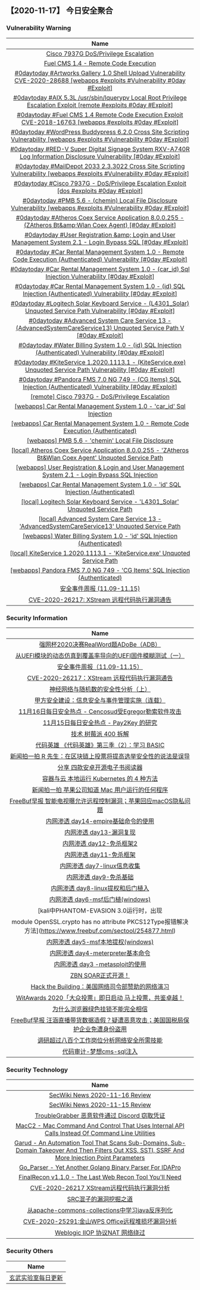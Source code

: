 
 ##   【2020-11-17】 今日安全聚合


###  						       							Vulnerability Warning

|                             Name                             |
| :----------------------------------------------------------: |
|[Cisco 7937G DoS/Privilege Escalation](https://cxsecurity.com/issue/WLB-2020110128)|
|[Fuel CMS 1.4 - Remote Code Execution](https://cxsecurity.com/issue/WLB-2020110119)|
|[#0daytoday #Artworks Gallery 1.0 Shell Upload Vulnerability CVE-2020-28688 [webapps #exploits #Vulnerability #0day #Exploit]](http://0day.today/exploits/35256)|
|[#0daytoday #AIX 5.3L /usr/sbin/lquerypv Local Root Privilege Escalation Exploit [remote #exploits  #0day #Exploit]](http://0day.today/exploits/35255)|
|[#0daytoday #Fuel CMS 1.4 Remote Code Execution Exploit CVE-2018-16763 [webapps #exploits  #0day #Exploit]](http://0day.today/exploits/35254)|
|[#0daytoday #WordPress Buddypress 6.2.0 Cross Site Scripting Vulnerability [webapps #exploits #Vulnerability #0day #Exploit]](http://0day.today/exploits/35253)|
|[#0daytoday #RED-V Super Digital Signage System RXV-A740R Log Information Disclosure Vulnerability [#0day #Exploit]](http://0day.today/exploits/35252)|
|[#0daytoday #MailDepot 2033 2.3.3022 Cross Site Scripting Vulnerability [webapps #exploits #Vulnerability #0day #Exploit]](http://0day.today/exploits/35251)|
|[#0daytoday #Cisco 7937G - DoS/Privilege Escalation Exploit  [dos #exploits  #0day #Exploit]](http://0day.today/exploits/35250)|
|[#0daytoday #PMB 5.6 - (chemin) Local File Disclosure Vulnerability  [webapps #exploits #Vulnerability #0day #Exploit]](http://0day.today/exploits/35249)|
|[#0daytoday #Atheros Coex Service Application 8.0.0.255 - (ZAtheros Bt&amp;amp;Wlan Coex Agent)  [#0day #Exploit]](http://0day.today/exploits/35248)|
|[#0daytoday #User Registration &amp;amp; Login and User Management System 2.1 - Login Bypass SQL [#0day #Exploit]](http://0day.today/exploits/35247)|
|[#0daytoday #Car Rental Management System 1.0 - Remote Code Execution (Authenticated) Vulnerability [#0day #Exploit]](http://0day.today/exploits/35246)|
|[#0daytoday #Car Rental Management System 1.0 - (car_id) Sql Injection Vulnerability [#0day #Exploit]](http://0day.today/exploits/35245)|
|[#0daytoday #Car Rental Management System 1.0 - (id) SQL Injection (Authenticated) Vulnerability [#0day #Exploit]](http://0day.today/exploits/35244)|
|[#0daytoday #Logitech Solar Keyboard Service - (L4301_Solar) Unquoted Service Path Vulnerability [#0day #Exploit]](http://0day.today/exploits/35243)|
|[#0daytoday #Advanced System Care Service 13 - (AdvancedSystemCareService13) Unquoted Service Path V [#0day #Exploit]](http://0day.today/exploits/35241)|
|[#0daytoday #Water Billing System 1.0 - (id) SQL Injection (Authenticated) Vulnerability [#0day #Exploit]](http://0day.today/exploits/35242)|
|[#0daytoday #KiteService 1.2020.1113.1 - (KiteService.exe) Unquoted Service Path Vulnerability [#0day #Exploit]](http://0day.today/exploits/35240)|
|[#0daytoday #Pandora FMS 7.0 NG 749 - (CG Items) SQL Injection (Authenticated) Vulnerability [#0day #Exploit]](http://0day.today/exploits/35239)|
|[[remote] Cisco 7937G - DoS/Privilege Escalation](https://www.exploit-db.com/exploits/49057)|
|[[webapps] Car Rental Management System 1.0 - 'car_id' Sql Injection](https://www.exploit-db.com/exploits/49056)|
|[[webapps] Car Rental Management System 1.0 - Remote Code Execution (Authenticated)](https://www.exploit-db.com/exploits/49055)|
|[[webapps] PMB 5.6 - 'chemin' Local File Disclosure](https://www.exploit-db.com/exploits/49054)|
|[[local] Atheros Coex Service Application 8.0.0.255 - 'ZAtheros Bt&Wlan Coex Agent' Unquoted Service Path](https://www.exploit-db.com/exploits/49053)|
|[[webapps] User Registration & Login and User Management System 2.1 - Login Bypass SQL Injection](https://www.exploit-db.com/exploits/49052)|
|[[webapps] Car Rental Management System 1.0 - 'id' SQL Injection (Authenticated)](https://www.exploit-db.com/exploits/49051)|
|[[local] Logitech Solar Keyboard Service - 'L4301_Solar' Unquoted Service Path](https://www.exploit-db.com/exploits/49050)|
|[[local] Advanced System Care Service 13 - 'AdvancedSystemCareService13' Unquoted Service Path](https://www.exploit-db.com/exploits/49049)|
|[[webapps] Water Billing System 1.0 - 'id' SQL Injection (Authenticated)](https://www.exploit-db.com/exploits/49048)|
|[[local] KiteService 1.2020.1113.1 - 'KiteService.exe' Unquoted Service Path](https://www.exploit-db.com/exploits/49047)|
|[[webapps] Pandora FMS 7.0 NG 749 - 'CG Items' SQL Injection (Authenticated)](https://www.exploit-db.com/exploits/49046)|
|[安全事件周报 (11.09-11.15)](https://cert.360.cn/warning/detail?id=e703cbb0e5755fa9a367496c395d146e)|
|[CVE-2020-26217: XStream 远程代码执行漏洞通告](https://cert.360.cn/warning/detail?id=1ae4cdf0cf83d892b318fbbf0518d93a)|

### 						        							Security Information
|                             Name                                    |
| :----------------------------------------------------------: |
|[强网杯2020决赛RealWord题ADoBe（ADB）](https://www.anquanke.com/post/id/222391)|
|[从UEFI模块的动态仿真到覆盖率导向的UEFI固件模糊测试（一）](https://www.anquanke.com/post/id/222540)|
|[安全事件周报（11.09-11.15）](https://www.anquanke.com/post/id/222662)|
|[CVE-2020-26217：XStream 远程代码执行漏洞通告](https://www.anquanke.com/post/id/222666)|
|[神经网络与随机数的安全性分析（上）](https://www.anquanke.com/post/id/222477)|
|[甲方安全建设：信息安全与事件管理实施（连载）](https://www.anquanke.com/post/id/222554)|
|[11月16日每日安全热点 - Cencosud受Egregor勒索软件攻击](https://www.anquanke.com/post/id/222647)|
|[11月15日每日安全热点 - Pay2Key 的研究](https://www.anquanke.com/post/id/222657)|
|[技术  树莓派 400 拆解](https://linux.cn/article-12829-1.html?utm_source=rss&utm_medium=rss)|
|[代码英雄  《代码英雄》第三季（2）：学习 BASIC](https://linux.cn/article-12828-1.html?utm_source=rss&utm_medium=rss)|
|[新闻拍一拍  R 先生：在区块链上投票将提高选举安全性的说法是误导](https://linux.cn/article-12827-1.html?utm_source=rss&utm_medium=rss)|
|[分享  四款安卓开源电子书阅读器](https://linux.cn/article-12826-1.html?utm_source=rss&utm_medium=rss)|
|[容器与云  本地运行 Kubernetes 的 4 种方法](https://linux.cn/article-12825-1.html?utm_source=rss&utm_medium=rss)|
|[新闻拍一拍  苹果公司知道 Mac 用户运行的任何程序](https://linux.cn/article-12824-1.html?utm_source=rss&utm_medium=rss)|
|[FreeBuf早报  智能电视曝允许远程控制漏洞；苹果回应macOS隐私问题](https://www.freebuf.com/articles/254971.html)|
|[内网渗透 day14-empire基础命令的使用](https://www.freebuf.com/sectool/254894.html)|
|[内网渗透 day13-漏洞复现](https://www.freebuf.com/articles/system/254893.html)|
|[内网渗透 day12-免杀框架2](https://www.freebuf.com/sectool/254892.html)|
|[内网渗透 day11-免杀框架](https://www.freebuf.com/sectool/254891.html)|
|[内网渗透 day7-linux信息收集](https://www.freebuf.com/articles/system/254884.html)|
|[内网渗透 day9-免杀基础](https://www.freebuf.com/articles/system/254887.html)|
|[内网渗透 day8-linux提权和后门植入](https://www.freebuf.com/articles/system/254886.html)|
|[内网渗透 day6-msf后门植(windows)](https://www.freebuf.com/articles/system/254875.html)|
|[kali中PHANTOM-EVASION 3.0运行时，出现
module  OpenSSL.crypto has no attribute  PKCS12Type报错解决方法](https://www.freebuf.com/sectool/254877.html)|
|[内网渗透 day5-msf本地提权(windows)](https://www.freebuf.com/articles/system/254874.html)|
|[内网渗透 day4-meterpreter基本命令](https://www.freebuf.com/articles/system/254868.html)|
|[内网渗透 day3 -metasploit的使用](https://www.freebuf.com/sectool/254861.html)|
|[ZBN SOAR正式开源！](https://www.freebuf.com/articles/es/254851.html)|
|[Hack the Building：美国网络司令部赞助的网络演习](https://www.freebuf.com/news/254848.html)|
|[WitAwards 2020「大众投票」即日启动  马上投票，共鉴卓越！](https://www.freebuf.com/fevents/254837.html)|
|[为什么浏览器绿色挂锁不能完全相信](https://www.freebuf.com/news/254833.html)|
|[FreeBuf早报  汪涵直播带货数据造假？疑遭恶意攻击；美国国税局保护企业免遭身份盗用](https://www.freebuf.com/news/254832.html)|
|[调研超过八百个工作岗位分析网络安全所需技能](https://www.freebuf.com/news/254830.html)|
|[代码审计-梦想cms-sql注入](https://www.freebuf.com/vuls/254827.html)|

### 						        							Security  Technology
|                             Name                                    |
| :----------------------------------------------------------: |
|[SecWiki News 2020-11-16 Review](http://www.sec-wiki.com/?2020-11-16)|
|[SecWiki News 2020-11-15 Review](http://www.sec-wiki.com/?2020-11-15)|
|[TroubleGrabber 恶意软件通过 Discord 窃取凭证](https://paper.seebug.org/1399/)|
|[MacC2 - Mac Command And Control That Uses Internal API Calls Instead Of Command Line Utilities](http://www.kitploit.com/2020/11/macc2-mac-command-and-control-that-uses.html)|
|[Garud - An Automation Tool That Scans Sub-Domains, Sub-Domain Takeover And Then Filters Out XSS, SSTI, SSRF And More Injection Point Parameters](http://www.kitploit.com/2020/11/garud-automation-tool-that-scans-sub.html)|
|[Go_Parser - Yet Another Golang Binary Parser For IDAPro](http://www.kitploit.com/2020/11/goparser-yet-another-golang-binary.html)|
|[FinalRecon v1.1.0 - The Last Web Recon Tool You'll Need](http://www.kitploit.com/2020/11/finalrecon-v110-last-web-recon-tool.html)|
|[CVE-2020-26217 XStream远程代码执行漏洞分析](http://xz.aliyun.com/t/8526)|
|[SRC混子的漏洞挖掘之道](http://xz.aliyun.com/t/8501)|
|[从apache-commons-collections中学习java反序列化](http://xz.aliyun.com/t/8500)|
|[CVE-2020-25291:金山WPS Office远程堆损坏漏洞分析](http://xz.aliyun.com/t/8502)|
|[Weblogic IIOP 协议NAT 网络绕过](http://xz.aliyun.com/t/8508)|

### 						        							Security  Others
|                             Name                                    |
| :----------------------------------------------------------: |
|[玄武实验室每日更新](https://weibo.com/p/1006065582522936/wenzhang?from=page_100606_profile&wvr=6&mod=wenzhangmore)|


